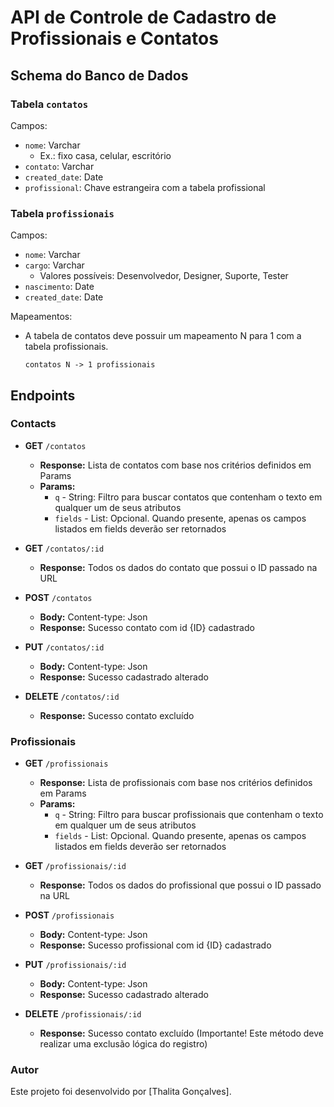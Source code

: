 # API de Controle de Cadastro de Profissionais e Contatos

## Schema do Banco de Dados

### Tabela `contatos`

Campos:
- `nome`: Varchar
  - Ex.: fixo casa, celular, escritório
- `contato`: Varchar
- `created_date`: Date
- `profissional`: Chave estrangeira com a tabela profissional

### Tabela `profissionais`

Campos:
- `nome`: Varchar
- `cargo`: Varchar
  - Valores possíveis: Desenvolvedor, Designer, Suporte, Tester
- `nascimento`: Date
- `created_date`: Date

Mapeamentos:
- A tabela de contatos deve possuir um mapeamento N para 1 com a tabela profissionais.

  `contatos N -> 1 profissionais`

## Endpoints

### Contacts

- **GET** `/contatos`
  - **Response:** Lista de contatos com base nos critérios definidos em Params
  - **Params:**
    - `q` - String: Filtro para buscar contatos que contenham o texto em qualquer um de seus atributos
    - `fields` - List<String>: Opcional. Quando presente, apenas os campos listados em fields deverão ser retornados

- **GET** `/contatos/:id`
  - **Response:** Todos os dados do contato que possui o ID passado na URL

- **POST** `/contatos`
  - **Body:** Content-type: Json
  - **Response:** Sucesso contato com id {ID} cadastrado

- **PUT** `/contatos/:id`
  - **Body:** Content-type: Json
  - **Response:** Sucesso cadastrado alterado

- **DELETE** `/contatos/:id`
  - **Response:** Sucesso contato excluído

### Profissionais

- **GET** `/profissionais`
  - **Response:** Lista de profissionais com base nos critérios definidos em Params
  - **Params:**
    - `q` - String: Filtro para buscar profissionais que contenham o texto em qualquer um de seus atributos
    - `fields` - List<String>: Opcional. Quando presente, apenas os campos listados em fields deverão ser retornados

- **GET** `/profissionais/:id`
  - **Response:** Todos os dados do profissional que possui o ID passado na URL

- **POST** `/profissionais`
  - **Body:** Content-type: Json
  - **Response:** Sucesso profissional com id {ID} cadastrado

- **PUT** `/profissionais/:id`
  - **Body:** Content-type: Json
  - **Response:** Sucesso cadastrado alterado

- **DELETE** `/profissionais/:id`
  - **Response:** Sucesso contato excluído (Importante! Este método deve realizar uma exclusão lógica do registro)


### Autor
Este projeto foi desenvolvido por [Thalita Gonçalves].


